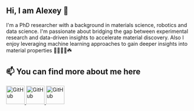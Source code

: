 ## Hi, I am Alexey 👋

I'm a PhD researcher with a background in materials science, robotics and data science. I'm passionate about bridging the gap between experimental research and data-driven insights to accelerate material discovery. Also I enjoy leveraging machine learning approaches to gain deeper insights into material properties 🧪🔬🔋🤖☘️

## 📫 You can find more about me here

<a href="https://de.linkedin.com/in/alexey-sanin">
  <img src="https://upload.wikimedia.org/wikipedia/commons/c/ca/LinkedIn_logo_initials.png" alt="GitHub" width="50" height="50">
</a>
<a href="https://orcid.org/0000-0003-1796-9224">
  <img src="https://upload.wikimedia.org/wikipedia/commons/0/06/ORCID_iD.svg" alt="GitHub" width="50" height="50">
</a>
<a href="https://www.researchgate.net/profile/Alexey-Sanin">
  <img src="https://upload.wikimedia.org/wikipedia/commons/thumb/5/5e/ResearchGate_icon_SVG.svg/240px-ResearchGate_icon_SVG.svg.png" alt="GitHub" width="50" height="50">
</a>

<!--
**saninalexey/saninalexey** is a ✨ _special_ ✨ repository because its `README.md` (this file) appears on your GitHub profile.

Here are some ideas to get you started:

- 🔭 I’m currently working on ...
- 🌱 I’m currently learning ...
- 👯 I’m looking to collaborate on ...
- 🤔 I’m looking for help with ...
- 💬 Ask me about ...
- 📫 How to reach me: ...
- 😄 Pronouns: ...
- ⚡ Fun fact: ...
-->
